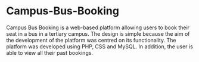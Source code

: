 # Campus-Bus-Booking

Campus Bus Booking is a web-based platform allowing users to book their seat in a bus in a tertiary campus. The design is simple because the aim of the development of the platform was centred on its functionality. The platform was developed using PHP, CSS and MySQL. In addition, the user is able to view all their past bookings. 
